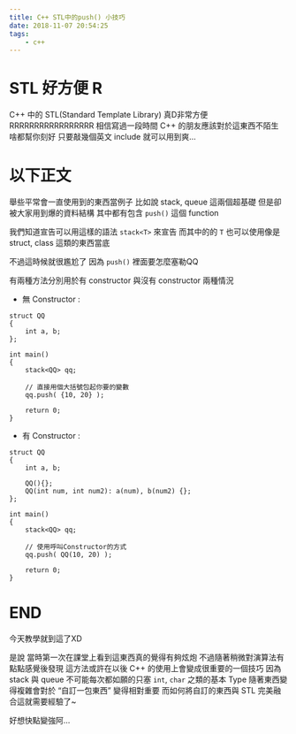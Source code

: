```yaml
---
title: C++ STL中的push() 小技巧
date: 2018-11-07 20:54:25
tags:
	- c++
---
```


# STL 好方便 R

C++ 中的 STL(Standard Template Library) 真D非常方便RRRRRRRRRRRRRRRRR
相信寫過一段時間 C++ 的朋友應該對於這東西不陌生
啥都幫你刻好 只要敲幾個英文 include 就可以用到爽…

<!-- more -->

# 以下正文

舉些平常會一直使用到的東西當例子
比如說 stack, queue 這兩個超基礎 但是卻被大家用到爆的資料結構
其中都有包含 `push()` 這個 function

我們知道宣告可以用這樣的語法 `stack<T>` 來宣告
而其中的的 `T` 也可以使用像是 struct, class 這類的東西當底

不過這時候就很尷尬了
因為 `push()` 裡面要怎麼塞勒QQ

有兩種方法分別用於有 constructor 與沒有 constructor 兩種情況

- 無 Constructor :
```c++=
struct QQ
{
	int a, b;
};

int main()
{
	stack<QQ> qq;

	// 直接用個大括號包起你要的變數
	qq.push( {10, 20} );

	return 0;
}
```

- 有 Constructor :
```c++=
struct QQ
{
	int a, b;

	QQ(){};
	QQ(int num, int num2): a(num), b(num2) {};
};

int main()
{
	stack<QQ> qq;

	// 使用呼叫Constructor的方式
	qq.push( QQ(10, 20) );

	return 0;
}
```

# END

今天教學就到這了XD

是說 當時第一次在課堂上看到這東西真的覺得有夠炫炮
不過隨著稍微對演算法有點點感覺後發現
這方法或許在以後 C++ 的使用上會變成很重要的一個技巧
因為 stack 與 queue 不可能每次都如願的只塞 `int`, `char` 之類的基本 Type
隨著東西變得複雜會對於 “自訂一包東西” 變得相對重要
而如何將自訂的東西與 STL 完美融合這就需要經驗了~

好想快點變強阿…
